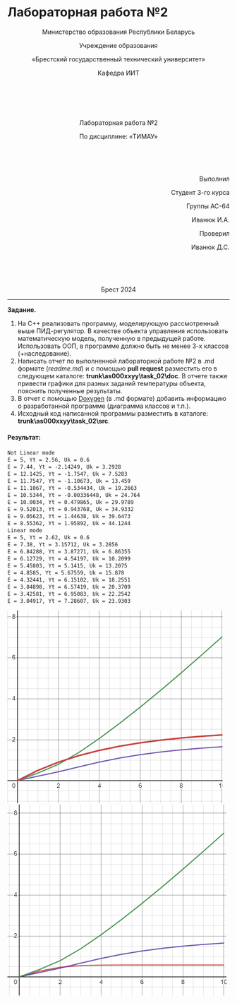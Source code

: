 # Лабораторная работа №2              
<p align="center">Министерство образования Республики Беларусь</p>
<p align="center">Учреждение образования</p>
<p align="center">«Брестский государственный технический университет»</p>       
<p align="center">Кафедра ИИТ</p>
<br><br><br><br>
<p align="center">Лабораторная работа №2</p>
<p align="center">По дисциплине: «ТИМАУ»</p>
<br><br><br>
<p align="right">Выполнил</p> 
<p align="right">Студент 3-го курса</p>
<p align="right">Группы АС-64</p>
<p align="right">Иванюк И.А.</p>
<p align="right">Проверил</p>
<p align="right">Иванюк Д.С.</p>
<br><br><br>
<p align="center">Брест 2024</p>

---

**Задание.**
1.  На C++  реализовать программу, моделирующую рассмотренный выше ПИД-регулятор.  В качестве объекта управления использовать математическую модель, полученную в предыдущей работе. Использовать ООП, в программе должно быть не менее 3-х классов (+наследование).
2.  Написать отчет по выполненной лабораторной работе №2 в .md формате (*readme.md*) и с помощью **pull request** разместить его в следующем каталоге: **trunk\as000xxyy\task_02\doc**. В отчете также привести графики для разных заданий температуры объекта, пояснить полученные результаты.
3.  В отчет с помощью [Doxygen](https://doxygen.nl/) (в .md формате) добавить информацию о разработанной программе (диаграмма классов и т.п.).
4.  Исходный код написанной программы разместить в каталоге: **trunk\as000xxyy\task_02\src**.

#### Результат:
```console
Not Linear mode
E = 5, Yt = 2.56, Uk = 0.6
E = 7.44, Yt = -2.14249, Uk = 3.2928
E = 12.1425, Yt = -1.7547, Uk = 7.5283
E = 11.7547, Yt = -1.10673, Uk = 13.459
E = 11.1067, Yt = -0.534434, Uk = 19.2663
E = 10.5344, Yt = -0.00336448, Uk = 24.764
E = 10.0034, Yt = 0.479865, Uk = 29.9789
E = 9.52013, Yt = 0.943768, Uk = 34.9332
E = 9.05623, Yt = 1.44638, Uk = 39.6473
E = 8.55362, Yt = 1.95892, Uk = 44.1244
Linear mode
E = 5, Yt = 2.62, Uk = 0.6
E = 7.38, Yt = 3.15712, Uk = 3.2856
E = 6.84288, Yt = 3.87271, Uk = 6.86355
E = 6.12729, Yt = 4.54197, Uk = 10.2099
E = 5.45803, Yt = 5.1415, Uk = 13.2075
E = 4.8585, Yt = 5.67559, Uk = 15.878
E = 4.32441, Yt = 6.15102, Uk = 18.2551
E = 3.84898, Yt = 6.57419, Uk = 20.3709
E = 3.42581, Yt = 6.95083, Uk = 22.2542
E = 3.04917, Yt = 7.28607, Uk = 23.9303
```

![alt text](linear.png) ![alt text](nonlinear.png)